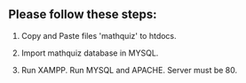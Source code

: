 ## Please follow these steps:

1. Copy and Paste files 'mathquiz' to htdocs.

2. Import mathquiz database in MYSQL.

4. Run XAMPP. Run MYSQL and APACHE. Server must be 80.
